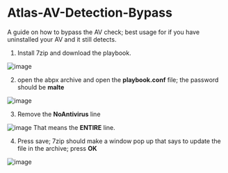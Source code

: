 # Atlas-AV-Detection-Bypass
A guide on how to bypass the AV check; best usage for if you have uninstalled your AV and it still detects.

1. Install 7zip and download the playbook.

![image](https://user-images.githubusercontent.com/128200152/234377472-7b0ed261-75a0-4278-bcf5-79ee29d26d20.png)

2. open the abpx archive and open the **playbook.conf** file; the password should be **malte**

![image](https://user-images.githubusercontent.com/128200152/234377689-960ac73d-c3b4-4a5f-ba28-ea02896e181c.png)

3. Remove the **NoAntivirus** line

![image](https://user-images.githubusercontent.com/128200152/234377913-9f0fce5e-05f3-4110-b09d-33f4bdc47cc5.png)
That means the **ENTIRE** line.

4. Press save; 7zip should make a window pop up that says to update the file in the archive; press **OK**

![image](https://user-images.githubusercontent.com/128200152/234378286-9f01606b-132e-40e4-8898-f527bcfd2f7f.png)

